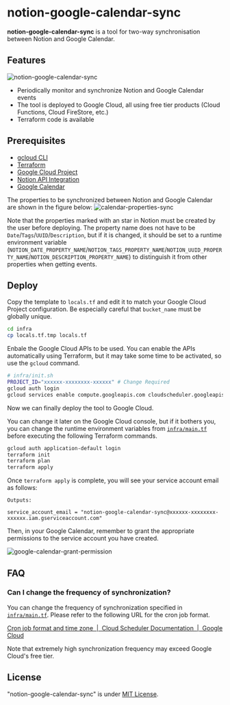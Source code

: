 # notion-google-calendar-sync

**notion-google-calendar-sync** is a tool for two-way synchronisation between Notion and Google Calendar.

## Features
![notion-google-calendar-sync](https://github.com/Kitsuya0828/notion-google-calendar-sync/assets/60843722/9ec42b2e-9151-4ce4-9647-6c52fe3bc0ac)

* Periodically monitor and synchronize Notion and Google Calendar events
* The tool is deployed to Google Cloud, all using free tier products (Cloud Functions, Cloud FireStore, etc.)
* Terraform code is available

## Prerequisites
* [gcloud CLI](https://cloud.google.com/sdk/docs/install)
* [Terraform](https://developer.hashicorp.com/terraform/downloads)
* [Google Cloud Project](https://cloud.google.com/free)
* [Notion API Integration](https://www.notion.so/help/create-integrations-with-the-notion-api)
* [Google Calendar](https://calendar.google.com/)

The properties to be synchronized between Notion and Google Calendar are shown in the figure below:
![calendar-properties-sync](https://github.com/Kitsuya0828/notion-google-calendar-sync/assets/60843722/28c8ccea-e003-4bb2-867b-ce6ebf2089cc)

Note that the properties marked with an star in Notion must be created by the user before deploying. 
The property name does not have to be `Date`/`Tags`/`UUID`/`Description`, but if it is changed, it should be set to a runtime environment variable (`NOTION_DATE_PROPERTY_NAME`/`NOTION_TAGS_PROPERTY_NAME`/`NOTION_UUID_PROPERTY_NAME`/`NOTION_DESCRIPTION_PROPERTY_NAME`) to distinguish it from other properties when getting events.


## Deploy
Copy the template to `locals.tf` and edit it to match your Google Cloud Project configuration. Be especially careful that `bucket_name` must be globally unique.
```bash
cd infra
cp locals.tf.tmp locals.tf
```

Enbale the Google Cloud APIs to be used.
You can enable the APIs automatically using Terraform, but it may take some time to be activated, so use the `gcloud` command.
```bash
# infra/init.sh
PROJECT_ID="xxxxxx-xxxxxxxx-xxxxxx" # Change Required
gcloud auth login
gcloud services enable compute.googleapis.com cloudscheduler.googleapis.com logging.googleapis.com cloudfunctions.googleapis.com eventarc.googleapis.com run.googleapis.com calendar-json.googleapis.com firestore.googleapis.com --project "${PROJECT_ID}"
```

Now we can finally deploy the tool to Google Cloud.

You can change it later on the Google Cloud console, but if it bothers you, you can change the runtime environment variables from [`infra/main.tf`](https://github.com/Kitsuya0828/notion-google-calendar-sync/blob/734cd9b1151176eeec4f13b72a536ba942aa2ea9/infra/main.tf#L79) before executing the following Terraform commands.

```bash
gcloud auth application-default login
terraform init
terraform plan
terraform apply
```
Once `terraform apply` is complete, you will see your service account email as follows:
```
Outputs:

service_account_email = "notion-google-calendar-sync@xxxxxx-xxxxxxxx-xxxxxx.iam.gserviceaccount.com"
```
Then, in your Google Calendar, remember to grant the appropriate permissions to the service account you have created.

![google-calendar-grant-permission](https://github.com/Kitsuya0828/notion-google-calendar-sync/assets/60843722/28b921b2-7a25-43a2-a429-04b013f65ab6)

## FAQ
### Can I change the frequency of synchronization?
You can change the frequency of synchronization specified in [`infra/main.tf`](https://github.com/Kitsuya0828/notion-google-calendar-sync/blob/81ffdd213620a7568c1ac7b681a50501402628d6/infra/main.tf#L29). Please refer to the following URL for the cron job format.

[Cron job format and time zone  \|  Cloud Scheduler Documentation  \|  Google Cloud](https://cloud.google.com/scheduler/docs/configuring/cron-job-schedules)

Note that extremely high synchronization frequency may exceed Google Cloud's free tier.

## License
"notion-google-calendar-sync" is under [MIT License](https://opensource.org/license/mit/).
